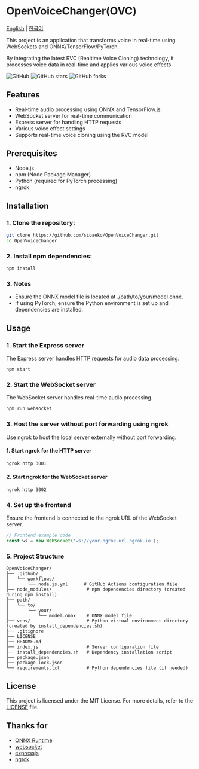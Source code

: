 
# OpenVoiceChanger(OVC) 

[English](https://github.com/sioaeko/OpenVoiceChanger/blob/main/README.md) | [한국어](https://github.com/sioaeko/OpenVoiceChanger/blob/main/README_KR.md)

This project is an application that transforms voice in real-time using WebSockets and ONNX/TensorFlow/PyTorch.

By integrating the latest RVC (Realtime Voice Cloning) technology, it processes voice data in real-time and applies various voice effects.

![GitHub](https://img.shields.io/github/license/sioaeko/OpenVoiceChanger)
![GitHub stars](https://img.shields.io/github/stars/sioaeko/OpenVoiceChanger)
![GitHub forks](https://img.shields.io/github/forks/sioaeko/OpenVoiceChanger)

## Features

- Real-time audio processing using ONNX and TensorFlow.js
- WebSocket server for real-time communication
- Express server for handling HTTP requests
- Various voice effect settings
- Supports real-time voice cloning using the RVC model

## Prerequisites

- Node.js
- npm (Node Package Manager)
- Python (required for PyTorch processing)
- ngrok

## Installation

### 1. Clone the repository:

   ```bash
   git clone https://github.com/sioaeko/OpenVoiceChanger.git
   cd OpenVoiceChanger
   ```

### 2. Install npm dependencies:

   ```bash
   npm install
   ```

### 3. Notes

   - Ensure the ONNX model file is located at ./path/to/your/model.onnx.
   - If using PyTorch, ensure the Python environment is set up and dependencies are installed.

## Usage

### 1. Start the Express server
The Express server handles HTTP requests for audio data processing.
 ```bash
 npm start
 ```

### 2. Start the WebSocket server
The WebSocket server handles real-time audio processing.
```bash
npm run websocket
 ```

### 3. Host the server without port forwarding using ngrok
Use ngrok to host the local server externally without port forwarding.

#### 1. Start ngrok for the HTTP server
```bash
ngrok http 3001
 ```
#### 2. Start ngrok for the WebSocket server
```bash
ngrok http 3002
 ```

### 4. Set up the frontend
Ensure the frontend is connected to the ngrok URL of the WebSocket server.
```javascript
// Frontend example code
const ws = new WebSocket('ws://your-ngrok-url.ngrok.io');
 ```

### 5. Project Structure
```plaintext
OpenVoiceChanger/
├── .github/
│   └── workflows/
│       └── node.js.yml      # GitHub Actions configuration file
├── node_modules/             # npm dependencies directory (created during npm install)
├── path/
│   └── to/
│       └── your/
│           └── model.onnx    # ONNX model file
├── venv/                     # Python virtual environment directory (created by install_dependencies.sh)
├── .gitignore
├── LICENSE
├── README.md
├── index.js                  # Server configuration file
├── install_dependencies.sh   # Dependency installation script
├── package.json
├── package-lock.json
└── requirements.txt          # Python dependencies file (if needed)
```

## License

This project is licensed under the MIT License. For more details, refer to the [LICENSE](https://github.com/sioaeko/OpenVoiceChanger/blob/main/LICENSE) file.

## Thanks for

- [ONNX Runtime](https://github.com/microsoft/onnxruntime)
- [websocket](https://www.npmjs.com/package/ws)
- [expressjs](https://expressjs.com/)
- [ngrok](https://ngrok.com/)
